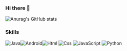 ### Hi there 👋




![Anurag's GitHub stats](https://github-readme-stats.vercel.app/api?username=youGwang&show_icons=true&theme=radical)


### Skills
![Java](https://img.shields.io/badge/Java-007396.svg?&style=for-the-badge&logo=Java&logoColor=white)<img alt="Android" src ="https://img.shields.io/badge/Android-3DDC84.svg?&style=for-the-badge&logo=Android&logoColor=black"/><img alt="Html" src ="https://img.shields.io/badge/HTML-E34F26.svg?&style=for-the-badge&logo=HTML5&logoColor=white"/> <img alt="Css" src ="https://img.shields.io/badge/CSS3-1572B6.svg?&style=for-the-badge&logo=CSS3&logoColor=white"/> <img alt="JavaScript" src ="https://img.shields.io/badge/JavaScriipt-F7DF1E.svg?&style=for-the-badge&logo=JavaScript&logoColor=black"/> <img alt="Python" src ="https://img.shields.io/badge/Python-3776AB.svg?&style=for-the-badge&logo=Python&logoColor=white"/>




